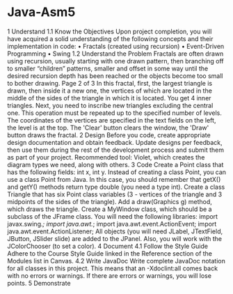 # Java-Asm5


1 Understand
1.1 Know the Objectives
Upon project completion, you will have acquired a solid understanding of the following concepts and their
implementation in code:
• Fractals (created using recursion)
• Event-Driven Programming
• Swing
1.2 Understand the Problem
Fractals are often drawn using recursion, usually starting with one drawn pattern, then branching off to smaller
“children” patterns, smaller and offset in some way until the desired recursion depth has been reached or the objects
become too small to bother drawing.
Page 2 of 3
In this fractal, first, the largest triangle is drawn, then inside it a new one, the vertices of which are located in the
middle of the sides of the triangle in which it is located. You get 4 inner triangles. Next, you need to inscribe new
triangles excluding the central one. This operation must be repeated up to the specified number of levels.
The coordinates of the vertices are specified in the text fields on the left, the level is at the top. The 'Clear' button
clears the window, the 'Draw' button draws the fractal.
2 Design
Before you code, create appropriate design documentation and obtain feedback. Update designs per feedback, then
use them during the rest of the development process and submit them as part of your project. Recommended tool:
Violet, which creates the diagram types we need, along with others.
3 Code
Create a Point class that has the following fields: int x, int y. Instead of creating a class Point, you can use a class Point
from Java. In this case, you should remember that getX() and getY() methods return type double (you need a type int).
Create a class Triangle that has six Point class variables (3 - vertices of the triangle and 3 midpoints of the sides of the
triangle). Add a draw(Graphics g) method, which draws the triangle.
Create a MyWindow class, which should be a subclass of the JFrame class.
You will need the following libraries:
import javax.swing.*;
import java.awt.*;
import java.awt.event.ActionEvent;
import java.awt.event.ActionListener;
All objects (you will need JLabel, JTextField, JButton, JSlider slide) are added to the JPanel.
Also, you will work with the JColorChooser (to set a color).
4 Document
4.1 Follow the Style Guide
Adhere to the Course Style Guide linked in the Reference section of the Modules list in Canvas.
4.2 Write JavaDoc
Write complete JavaDoc notation for all classes in this project. This means that an -Xdoclint:all comes back with no
errors or warnings. If there are errors or warnings, you will lose points.
5 Demonstrate
